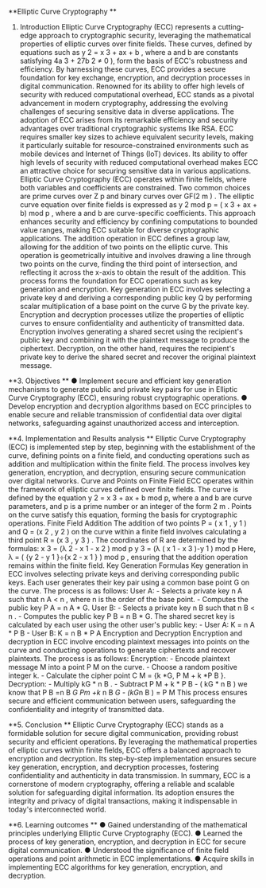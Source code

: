 **Elliptic Curve Cryptography **

1.  Introduction 
Elliptic Curve Cryptography (ECC) represents a cutting-edge approach to 
cryptographic security, leveraging the mathematical properties of elliptic curves over 
finite fields. These curves, defined by equations such as  y  2  = x  3  + ax + b , where  a 
and b  are constants satisfying  4a  3  + 27b  2  ≠  0 ),  form the basis of ECC's robustness 
and efficiency. By harnessing these curves, ECC provides a secure foundation for key 
exchange, encryption, and decryption processes in digital communication. Renowned 
for its ability to offer high levels of security with reduced computational overhead, 
ECC stands as a pivotal advancement in modern cryptography, addressing the 
evolving challenges of securing sensitive data in diverse applications. 
The adoption of ECC arises from its remarkable efficiency and security advantages 
over traditional cryptographic systems like RSA. ECC requires smaller key sizes to 
achieve equivalent security levels, making it particularly suitable for 
resource-constrained environments such as mobile devices and Internet of Things 
(IoT) devices. Its ability to offer high levels of security with reduced computational 
overhead makes ECC an attractive choice for securing sensitive data in various 
applications. 
Elliptic Curve Cryptography (ECC) operates within finite fields, where both variables 
and coefficients are constrained. Two common choices are prime curves over Z  p  and 
binary curves over  GF(2  m  ) . The elliptic curve equation  over finite fields is expressed 
as  y  2  mod p  = ( x  3  + ax + b) mod p , where a and  b are curve-specific coefficients. 
This approach enhances security and efficiency by confining computations to 
bounded value ranges, making ECC suitable for diverse cryptographic applications. 
The addition operation in ECC defines a group law, allowing for the addition of two 
points on the elliptic curve. This operation is geometrically intuitive and involves 
drawing a line through two points on the curve, finding the third point of intersection, 
and reflecting it across the x-axis to obtain the result of the addition. This process 
forms the foundation for ECC operations such as key generation and encryption. 
Key generation in ECC involves selecting a private key d and deriving a 
corresponding public key Q by performing scalar multiplication of a base point on the 
curve G by the private key. Encryption and decryption processes utilize the properties 
of elliptic curves to ensure confidentiality and authenticity of transmitted data. 
Encryption involves generating a shared secret using the recipient's public key and 
combining it with the plaintext message to produce the ciphertext. Decryption, on the 
other hand, requires the recipient's private key to derive the shared secret and recover 
the original plaintext message.

**3.  Objectives **
●  Implement secure and efficient key generation mechanisms to generate public 
and private key pairs for use in Elliptic Curve Cryptography (ECC), ensuring 
robust cryptographic operations. 
●  Develop encryption and decryption algorithms based on ECC principles to 
enable secure and reliable transmission of confidential data over digital 
networks, safeguarding against unauthorized access and interception. 

**4.  Implementation and Results analysis **
Elliptic Curve Cryptography (ECC) is implemented step by step, beginning with the 
establishment of the curve, defining points on a finite field, and conducting operations 
such as addition and multiplication within the finite field. The process involves key 
generation, encryption, and decryption, ensuring secure communication over digital 
networks. 
Curve and Points on Finite Field 
ECC operates within the framework of elliptic curves defined over finite fields. The 
curve is defined by the equation  y  2  = x  3  + ax + b  mod p, where a and b are curve 
parameters, and p is a prime number or an integer of the form 2  m  . Points on the curve 
satisfy this equation, forming the basis for cryptographic operations. 
Finite Field Addition 
The addition of two points  P = ( x 1  , y 1  ) and Q =  (x 2  , y 2  )  on the curve within a finite 
field involves calculating a third point  R = (x 3  ,  y 3  ) . The coordinates of  R  are 
determined by the formulas: 
x 3  = (λ  2  - x 1  - x 2  ) mod p 
y 3  = (λ ( x 1  - x 3  )-y 1  )  mod p 
Here, λ =  ( {y 2  - y 1  }÷{x 2  - x 1  } ) mod p , ensuring  that the addition operation remains 
within the finite field. 
Key Generation Formulas 
Key generation in ECC involves selecting private keys and deriving corresponding 
public keys. Each user generates their key pair using a common base point G on the 
curve. The process is as follows: 
User A: - Selects a private key n A  such that  n A  < n , where  n  is the order of the base point. - Computes the public key P A  = n A  * G. 
User B: - Selects a private key n B  such that n B  < n . - Computes the public key P B  = n B  * G. 
The shared secret key is calculated by each user using the other user's public key: - User A:  K = n A  * P B - User B:  K = n B  * P A 
Encryption and Decryption 
Encryption and decryption in ECC involve encoding plaintext messages into points on 
the curve and conducting operations to generate ciphertexts and recover plaintexts. 
The process is as follows: 
Encryption: - Encode plaintext message  M  into a point P M  on  the curve. - Choose a random positive integer k. - Calculate the cipher point C M  = {k *G, P M  + k  *P B  }. 
Decryption: - Multiply kG * n B  . - Subtract  P M  + k * P B  - ( kG * n B  ) 
we know that P B  =n B  *G 
Pm +k* n B  *G - (kG*n B  ) = P M 
This process ensures secure and efficient communication between users, safeguarding 
the confidentiality and integrity of transmitted data. 

**5.  Conclusion **
Elliptic Curve Cryptography (ECC) stands as a formidable solution for secure digital 
communication, providing robust security and efficient operations. By leveraging the 
mathematical properties of elliptic curves within finite fields, ECC offers a balanced 
approach to encryption and decryption. Its step-by-step implementation ensures 
secure key generation, encryption, and decryption processes, fostering confidentiality 
and authenticity in data transmission. 
In summary, ECC is a cornerstone of modern cryptography, offering a reliable and 
scalable solution for safeguarding digital information. Its adoption ensures the 
integrity and privacy of digital transactions, making it indispensable in today's 
interconnected world. 

**6.  Learning outcomes **
●  Gained understanding of the mathematical principles underlying Elliptic 
Curve Cryptography (ECC). 
●  Learned the process of key generation, encryption, and decryption in ECC for 
secure digital communication. 
●  Understood the significance of finite field operations and point arithmetic in 
ECC implementations. 
●  Acquire skills in implementing ECC algorithms for key generation, 
encryption, and decryption.

